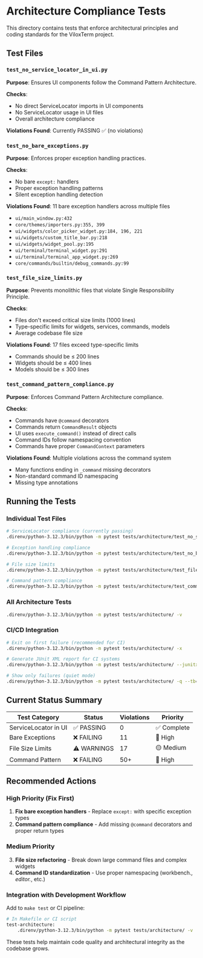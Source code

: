 # Architecture Compliance Tests

This directory contains tests that enforce architectural principles and coding standards for the ViloxTerm project.

## Test Files

### `test_no_service_locator_in_ui.py`
**Purpose**: Ensures UI components follow the Command Pattern Architecture.

**Checks**:
- No direct ServiceLocator imports in UI components
- No ServiceLocator usage in UI files
- Overall architecture compliance

**Violations Found**: Currently PASSING ✅ (no violations)

### `test_no_bare_exceptions.py`
**Purpose**: Enforces proper exception handling practices.

**Checks**:
- No bare `except:` handlers
- Proper exception handling patterns
- Silent exception handling detection

**Violations Found**: 11 bare exception handlers across multiple files
- `ui/main_window.py:432`
- `core/themes/importers.py:355, 399`
- `ui/widgets/color_picker_widget.py:184, 196, 221`
- `ui/widgets/custom_title_bar.py:218`
- `ui/widgets/widget_pool.py:195`
- `ui/terminal/terminal_widget.py:291`
- `ui/terminal/terminal_app_widget.py:269`
- `core/commands/builtin/debug_commands.py:99`

### `test_file_size_limits.py`
**Purpose**: Prevents monolithic files that violate Single Responsibility Principle.

**Checks**:
- Files don't exceed critical size limits (1000 lines)
- Type-specific limits for widgets, services, commands, models
- Average codebase file size

**Violations Found**: 17 files exceed type-specific limits
- Commands should be ≤ 200 lines
- Widgets should be ≤ 400 lines
- Models should be ≤ 300 lines

### `test_command_pattern_compliance.py`
**Purpose**: Enforces Command Pattern Architecture compliance.

**Checks**:
- Commands have `@command` decorators
- Commands return `CommandResult` objects
- UI uses `execute_command()` instead of direct calls
- Command IDs follow namespacing convention
- Commands have proper `CommandContext` parameters

**Violations Found**: Multiple violations across the command system
- Many functions ending in `_command` missing decorators
- Non-standard command ID namespacing
- Missing type annotations

## Running the Tests

### Individual Test Files
```bash
# ServiceLocator compliance (currently passing)
.direnv/python-3.12.3/bin/python -m pytest tests/architecture/test_no_service_locator_in_ui.py -v

# Exception handling compliance
.direnv/python-3.12.3/bin/python -m pytest tests/architecture/test_no_bare_exceptions.py -v

# File size limits
.direnv/python-3.12.3/bin/python -m pytest tests/architecture/test_file_size_limits.py -v

# Command pattern compliance
.direnv/python-3.12.3/bin/python -m pytest tests/architecture/test_command_pattern_compliance.py -v
```

### All Architecture Tests
```bash
.direnv/python-3.12.3/bin/python -m pytest tests/architecture/ -v
```

### CI/CD Integration
```bash
# Exit on first failure (recommended for CI)
.direnv/python-3.12.3/bin/python -m pytest tests/architecture/ -x

# Generate JUnit XML report for CI systems
.direnv/python-3.12.3/bin/python -m pytest tests/architecture/ --junitxml=architecture-report.xml

# Show only failures (quiet mode)
.direnv/python-3.12.3/bin/python -m pytest tests/architecture/ -q --tb=no
```

## Current Status Summary

| Test Category | Status | Violations | Priority |
|---------------|--------|------------|----------|
| ServiceLocator in UI | ✅ PASSING | 0 | ✅ Complete |
| Bare Exceptions | ❌ FAILING | 11 | 🔴 High |
| File Size Limits | ⚠️ WARNINGS | 17 | 🟡 Medium |
| Command Pattern | ❌ FAILING | 50+ | 🔴 High |

## Recommended Actions

### High Priority (Fix First)
1. **Fix bare exception handlers** - Replace `except:` with specific exception types
2. **Command pattern compliance** - Add missing `@command` decorators and proper return types

### Medium Priority
3. **File size refactoring** - Break down large command files and complex widgets
4. **Command ID standardization** - Use proper namespacing (workbench.*, editor.*, etc.)

### Integration with Development Workflow

Add to `make test` or CI pipeline:
```bash
# In Makefile or CI script
test-architecture:
	.direnv/python-3.12.3/bin/python -m pytest tests/architecture/ -v
```

These tests help maintain code quality and architectural integrity as the codebase grows.